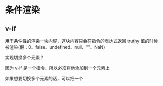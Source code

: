 # 条件渲染

## v-if

用于条件性的渲染一块内容，这块内容只会在指令的表达式返回 truthy 值的时候被渲染(假：0、false、undefined、null、""、NaN)

实现切换多个元素？

因为 v-if 是一个指令，所以必须将他添加到一个元素上

如果想要切换多个元素的话，可以把一个<template>元素当作不可见的包裹元素，并在上面使用 v-if，最终的渲染结果将不包含<template>元素(该元素最终不会被渲染到页面中来)

> 原生 vue 使用 remove 实现

## v-else-if

表示 v-if 的"else-if 块"，可以链式调用

注意：前一个兄弟元素必须有 v-if 或 v-else-if 指令

## v-else

为 v-if 或者 v-else-if 添加"else 块"

注意：前一个兄弟元素必须有 v-if 或 v-else-if 指令(不能有小三，否则会失效)

## v-show

表示表达式的真假值，切换元素的 display CSS 属性

**v-if VS v-show**

1. v-if 是惰性的，如果在初始渲染时条件为假，则什么也不做，直到条件第一次变为真时，才会开始渲染条件块。v-show 则不管初始条件是什么，元素总是会被渲染，并且只是简单地基于 css 进行切换
2. v-if 有更高的切换开销，v-show 有更高的初始渲染开销；如果需要非常频繁的切换，则使用 v-show 更好；如果在运行时条件很少改变，则使用 v-if 更好
3. v-show 不支持<template>元素
4. v-show 不支持 v-else/v-else-if
